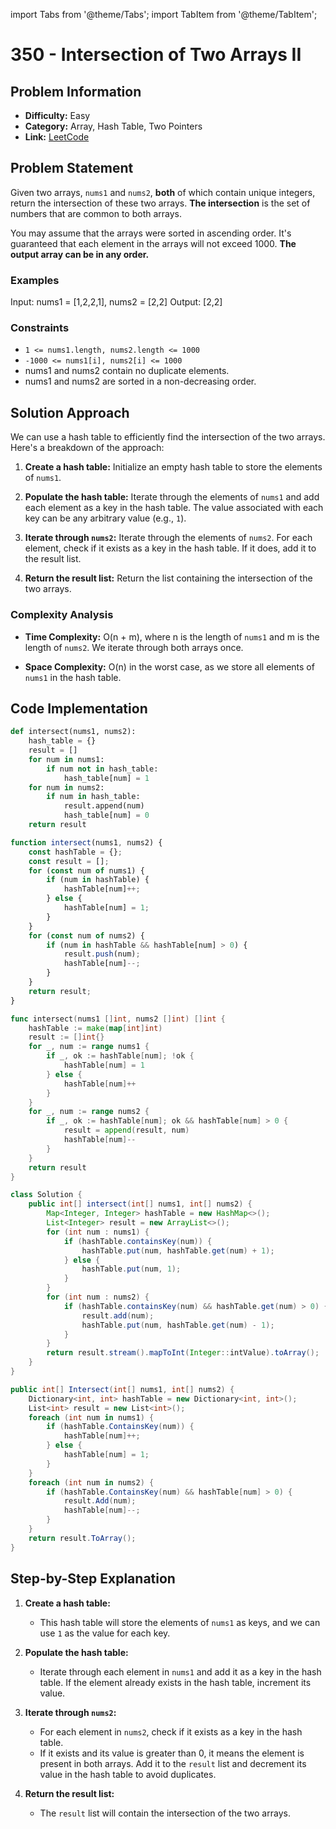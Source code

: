 import Tabs from '@theme/Tabs';
import TabItem from '@theme/TabItem';

# 350 - Intersection of Two Arrays II

## Problem Information
- **Difficulty:** Easy
- **Category:** Array, Hash Table, Two Pointers
- **Link:** [LeetCode](https://leetcode.com/problems/intersection-of-two-arrays-ii)

## Problem Statement
Given two arrays, `nums1` and `nums2`, **both** of which contain unique integers,  return the intersection of these two arrays.  **The intersection** is the set of numbers that are common to both arrays.

You may assume that the arrays were sorted in ascending order. It's guaranteed that each element in the arrays will not exceed 1000.  **The output array can be in any order.**

### Examples
Input: nums1 = [1,2,2,1], nums2 = [2,2]
Output: [2,2]

### Constraints
- `1 <= nums1.length, nums2.length <= 1000`
- `-1000 <= nums1[i], nums2[i] <= 1000`
- nums1 and nums2 contain no duplicate elements.
- nums1 and nums2 are sorted in a non-decreasing order.

## Solution Approach
We can use a hash table to efficiently find the intersection of the two arrays. Here's a breakdown of the approach:

1. **Create a hash table:** Initialize an empty hash table to store the elements of `nums1`.

2. **Populate the hash table:** Iterate through the elements of `nums1` and add each element as a key in the hash table. The value associated with each key can be any arbitrary value (e.g., `1`).

3. **Iterate through `nums2`:** Iterate through the elements of `nums2`. For each element, check if it exists as a key in the hash table. If it does, add it to the result list.

4. **Return the result list:** Return the list containing the intersection of the two arrays.

### Complexity Analysis
- **Time Complexity:** O(n + m), where n is the length of `nums1` and m is the length of `nums2`. We iterate through both arrays once.

- **Space Complexity:** O(n) in the worst case, as we store all elements of `nums1` in the hash table.

## Code Implementation

```python
def intersect(nums1, nums2):
    hash_table = {}
    result = []
    for num in nums1:
        if num not in hash_table:
            hash_table[num] = 1
    for num in nums2:
        if num in hash_table:
            result.append(num)
            hash_table[num] = 0
    return result


```

```javascript
function intersect(nums1, nums2) {
    const hashTable = {};
    const result = [];
    for (const num of nums1) {
        if (num in hashTable) {
            hashTable[num]++;
        } else {
            hashTable[num] = 1;
        }
    }
    for (const num of nums2) {
        if (num in hashTable && hashTable[num] > 0) {
            result.push(num);
            hashTable[num]--;
        }
    }
    return result;
}
```

```go
func intersect(nums1 []int, nums2 []int) []int {
    hashTable := make(map[int]int)
    result := []int{}
    for _, num := range nums1 {
        if _, ok := hashTable[num]; !ok {
            hashTable[num] = 1
        } else {
            hashTable[num]++
        }
    }
    for _, num := range nums2 {
        if _, ok := hashTable[num]; ok && hashTable[num] > 0 {
            result = append(result, num)
            hashTable[num]--
        }
    }
    return result
}
```

```java
class Solution {
    public int[] intersect(int[] nums1, int[] nums2) {
        Map<Integer, Integer> hashTable = new HashMap<>();
        List<Integer> result = new ArrayList<>();
        for (int num : nums1) {
            if (hashTable.containsKey(num)) {
                hashTable.put(num, hashTable.get(num) + 1);
            } else {
                hashTable.put(num, 1);
            }
        }
        for (int num : nums2) {
            if (hashTable.containsKey(num) && hashTable.get(num) > 0) {
                result.add(num);
                hashTable.put(num, hashTable.get(num) - 1);
            }
        }
        return result.stream().mapToInt(Integer::intValue).toArray();
    }
}
```

```csharp
public int[] Intersect(int[] nums1, int[] nums2) {
    Dictionary<int, int> hashTable = new Dictionary<int, int>();
    List<int> result = new List<int>();
    foreach (int num in nums1) {
        if (hashTable.ContainsKey(num)) {
            hashTable[num]++;
        } else {
            hashTable[num] = 1;
        }
    }
    foreach (int num in nums2) {
        if (hashTable.ContainsKey(num) && hashTable[num] > 0) {
            result.Add(num);
            hashTable[num]--;
        }
    }
    return result.ToArray();
}
```




## Step-by-Step Explanation
1. **Create a hash table:**
   - This hash table will store the elements of `nums1` as keys, and we can use `1` as the value for each key.

2. **Populate the hash table:**
   - Iterate through each element in `nums1` and add it as a key in the hash table. If the element already exists in the hash table, increment its value.

3. **Iterate through `nums2`:**
   - For each element in `nums2`, check if it exists as a key in the hash table.
   - If it exists and its value is greater than 0, it means the element is present in both arrays. Add it to the `result` list and decrement its value in the hash table to avoid duplicates.

4. **Return the result list:**
   - The `result` list will contain the intersection of the two arrays.



